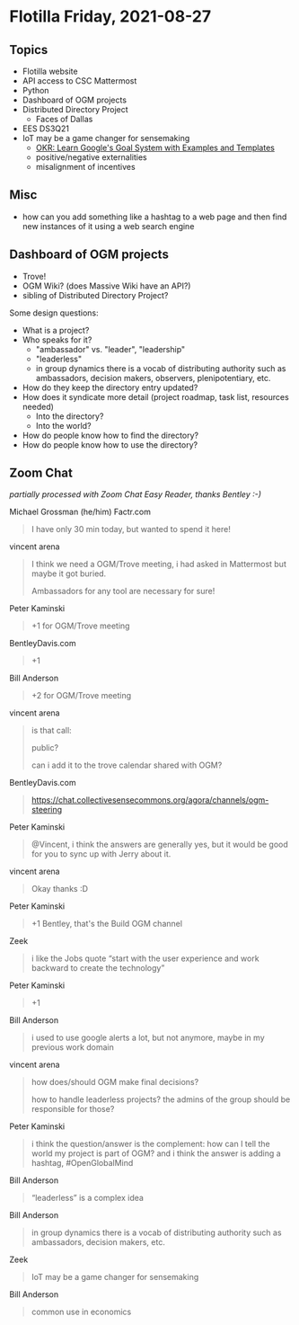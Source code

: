 # Flotilla Friday, 2021-08-27

## Topics

- Flotilla website
- API access to CSC Mattermost
- Python
- Dashboard of OGM projects
- Distributed Directory Project
    - Faces of Dallas
- EES DS3Q21
- IoT may be a game changer for sensemaking
    - [OKR: Learn Google's Goal System with Examples and Templates](https://felipecastro.com/en/okr/what-is-okr/)
    - positive/negative externalities
    - misalignment of incentives

## Misc

- how can you add something like a hashtag to a web page and then find new instances of it using a web search engine

## Dashboard of OGM projects

- Trove!
- OGM Wiki? (does Massive Wiki have an API?)
- sibling of Distributed Directory Project?

Some design questions:

* What is a project?
* Who speaks for it?
    * "ambassador" vs. "leader", "leadership"
    * "leaderless"
    * in group dynamics there is a vocab of distributing authority such as ambassadors, decision makers, observers, plenipotentiary, etc.
* How do they keep the directory entry updated?
* How does it syndicate more detail (project roadmap, task list, resources needed)
    * Into the directory?
    * Into the world?
* How do people know how to find the directory?
* How do people know how to use the directory?

## Zoom Chat

_partially processed with Zoom Chat Easy Reader, thanks Bentley :-)_

Michael Grossman (he/him) Factr.com
> I have only 30 min today, but wanted to spend it here!
  
vincent arena
> I think we need a OGM/Trove meeting, i had asked in Mattermost but maybe it got buried.
>   
> Ambassadors for any tool are necessary for sure!
  
Peter Kaminski
> +1 for OGM/Trove meeting
  
BentleyDavis.com
> +1
  
Bill Anderson
> +2 for OGM/Trove meeting
  
vincent arena
> is that call:
>   
> public?
>   
> can i add it to the trove calendar shared with OGM?
  
BentleyDavis.com
> https://chat.collectivesensecommons.org/agora/channels/ogm-steering
  
Peter Kaminski
> @Vincent, i think the answers are generally yes, but it would be good for you to sync up with Jerry about it.
  
vincent arena
> Okay thanks :D
  
Peter Kaminski
> +1 Bentley, that's the Build OGM channel
  
Zeek
> i like the Jobs quote “start with the user experience and work backward to create the technology”
  
Peter Kaminski
> +1
  
Bill Anderson
> i used to use google alerts a lot, but not anymore, maybe in my previous work domain
  
vincent arena
> how does/should OGM make final decisions?
>   
> how to handle leaderless projects? the admins of the group should be responsible for those?
  
Peter Kaminski
> i think the question/answer is the complement: how can I tell the world my project is part of OGM?  and i think the answer is adding a hashtag, #OpenGlobalMind
  
Bill Anderson
> “leaderless” is a complex idea
  
Bill Anderson
> in group dynamics there is a vocab of distributing authority such as ambassadors, decision makers, etc.
  
Zeek
> IoT may be a game changer for sensemaking
  
Bill Anderson
> common use in economics
